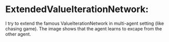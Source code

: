 # ExtendedValueIterationNetwork:

I try to extend the famous ValueIterationNetwork in multi-agent setting (like chasing game). The image shows that the agent learns to excape from the other agent.
